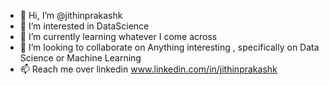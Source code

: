 - 👋 Hi, I’m @jithinprakashk
- 👀 I’m interested in DataScience
- 🌱 I’m currently learning whatever I come across
- 💞️ I’m looking to collaborate on Anything interesting , specifically on Data Science or Machine Learning
- 📫 Reach me over linkedin www.linkedin.com/in/jithinprakashk

<!---
jithinprakashk/jithinprakashk is a ✨ special ✨ repository because its `README.md` (this file) appears on your GitHub profile.
You can click the Preview link to take a look at your changes.
--->
